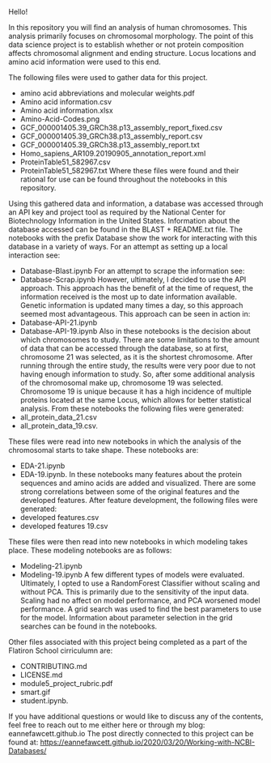 Hello!

In this repository you will find an analysis of human chromosomes. This analysis
primarily focuses on chromosomal morphology. The point of this data science
project is to establish whether or not protein composition affects chromosomal
alignment and ending structure. Locus locations and amino acid information
were used to this end.

The following files were used to gather data for this project.
- amino acid abbreviations and molecular weights.pdf
- Amino acid information.csv
- Amino acid information.xlsx
- Amino-Acid-Codes.png
- GCF_000001405.39_GRCh38.p13_assembly_report_fixed.csv
- GCF_000001405.39_GRCh38.p13_assembly_report.csv
- GCF_000001405.39_GRCh38.p13_assembly_report.txt
- Homo_sapiens_AR109.20190905_annotation_report.xml
- ProteinTable51_582967.csv
- ProteinTable51_582967.txt
Where these files were found and their rational for use can be found throughout
the notebooks in this repository.

Using this gathered data and information, a database was accessed through an API
key and project tool as required by the National Center for Biotechnology
Information in the United States. Information about the database accessed can be
found in the BLAST + README.txt file. The notebooks with the prefix Database
show the work for interacting with this database in a variety of ways.
For an attempt as setting up a local interaction see:
- Database-Blast.ipynb
For an attempt to scrape the information see:
- Database-Scrap.ipynb
However, ultimately, I decided to use the API approach. This approach has the
benefit of at the time of request, the information received is the most up to
date information available. Genetic information is updated many times a day, so
this approach seemed most advantageous. This approach can be seen in action in:
- Database-API-21.ipynb
- Database-API-19.ipynb
Also in these notebooks is the decision about which chromosomes to study. There
are some limitations to the amount of data that can be accessed through the
database, so at first, chromosome 21 was selected, as it is the shortest
chromosome. After running through the entire study, the results were very poor
due to not having enough information to study. So, after some additional
analysis of the chromosomal make up, chromosome 19 was selected. Chromosome 19
is unique because it has a high incidence of multiple proteins located at the
same Locus, which allows for better statistical analysis.
From these notebooks the following files were generated:
- all_protein_data_21.csv
- all_protein_data_19.csv.

These files were read into new notebooks in which the analysis of the chromosomal
starts to take shape. These notebooks are:
- EDA-21.ipynb
- EDA-19.ipynb.
In these notebooks many features about the protein sequences and amino acids
are added and visualized. There are some strong correlations between some of the
original features and the developed features. After feature development, the
following files were generated:
- developed features.csv
- developed features 19.csv

These files were then read into new notebooks in which modeling takes place.
These modeling notebooks are as follows:
- Modeling-21.ipynb
- Modeling-19.ipynb
A few different types of models were evaluated. Ultimately, I opted to use a
RandomForest Classifier without scaling and without PCA. This is primarily due
to the sensitivity of the input data. Scaling had no affect on model performance,
and PCA worsened model performance. A grid search was used to find the best
parameters to use for the model. Information about parameter selection in the
grid searches can be found in the notebooks.

Other files associated with this project being completed as a part of the Flatiron
School cirriculumn are:
- CONTRIBUTING.md
- LICENSE.md
- module5_project_rubric.pdf
- smart.gif
- student.ipynb.

If you have additional questions or would like to discuss any of the contents,
feel free to reach out to me either here or through my blog:
eannefawcett.github.io
The post directly connected to this project can be found at:
https://eannefawcett.github.io/2020/03/20/Working-with-NCBI-Databases/
